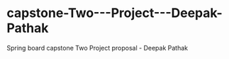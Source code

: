 # capstone-Two---Project---Deepak-Pathak
Spring board capstone Two Project proposal - Deepak Pathak 
